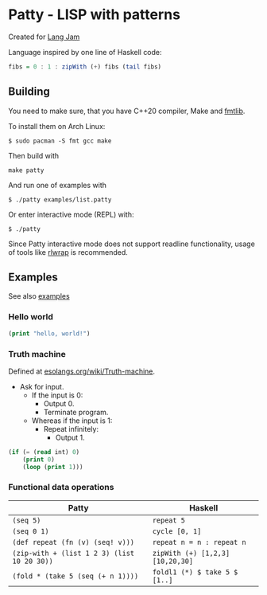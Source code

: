 # Patty - LISP with patterns

Created for [Lang Jam](https://github.com/langjam/jam0002)

Language inspired by one line of Haskell code:

```haskell
fibs = 0 : 1 : zipWith (+) fibs (tail fibs)
```

## Building

You need to make sure, that you have C++20 compiler, Make and [fmtlib](https://github.com/fmtlib/fmt).

To install them on Arch Linux:
```console
$ sudo pacman -S fmt gcc make
```

Then build with

```console
make patty
```

And run one of examples with
```console
$ ./patty examples/list.patty
```

Or enter interactive mode (REPL) with:
```console
$ ./patty
```

Since Patty interactive mode does not support readline functionality, usage of tools like [rlwrap](https://github.com/hanslub42/rlwrap) is recommended.

## Examples

See also [examples](examples/)

### Hello world

```lisp
(print "hello, world!")
```

### Truth machine

Defined at [esolangs.org/wiki/Truth-machine](https://esolangs.org/wiki/Truth-machine).

- Ask for input.
	- If the input is 0:
		- Output 0.
		- Terminate program.
	- Whereas if the input is 1:
		- Repeat infinitely:
			- Output 1.

```lisp
(if (= (read int) 0)
	(print 0)
	(loop (print 1)))
```

### Functional data operations

| Patty | Haskell |
| ----- | ------- |
| `(seq 5)` | `repeat 5` |
| `(seq 0 1)` | `cycle [0, 1]` |
| `(def repeat (fn (v) (seq! v)))` | `repeat n = n : repeat n` |
| `(zip-with + (list 1 2 3) (list 10 20 30))` | `zipWith (+) [1,2,3] [10,20,30]` |
| `(fold * (take 5 (seq (+ n 1))))` | `foldl1 (*) $ take 5 $ [1..]` |
